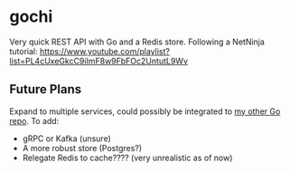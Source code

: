 # gochi
Very quick REST API with Go and a Redis store.
Following a NetNinja tutorial: https://www.youtube.com/playlist?list=PL4cUxeGkcC9iImF8w9FbFOc2UntutL9Wv

## Future Plans
Expand to multiple services, could possibly be integrated to [my other Go repo](https://github.com/daffaromero/gomicro).
To add:
- gRPC or Kafka (unsure)
- A more robust store (Postgres?)
- Relegate Redis to cache???? (very unrealistic as of now)

